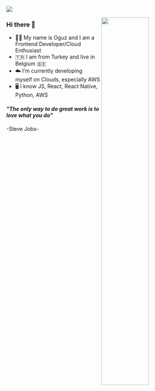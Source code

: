 ![](https://user-images.githubusercontent.com/53440164/155035861-f3bbf743-cc6f-43ec-b1a5-ed3f15833342.png)

<img src="https://github-readme-stats.vercel.app/api?username=oguzkarademir&show_icons=true&theme=tokyonight" align='right' width="50%">

### Hi there 👋

- 🙋🏻 My name is Oguz and I am a Frontend Developer/Cloud Enthusiast
- 🇹🇷 I am from Turkey and live in Belgium 🇧🇪
- ☁️ I’m currently developing myself on Clouds, especially AWS
- 🖥 I know JS, React, React Native, Python, AWS

#### __*"The only way to do great work is to love what you do"*__  
-Steve Jobs-

